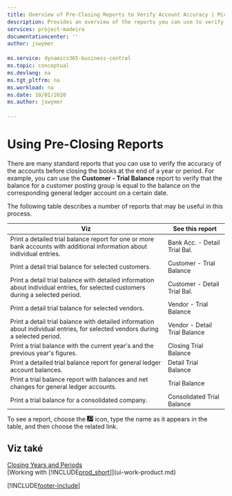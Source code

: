 ```yaml
---
title: Overview of Pre-Closing Reports to Verify Account Accuracy | Microsoft Docs
description: Provides an overview of the reports you can use to verify the accuracy of accounts before closing the books at the end of a year or period.
services: project-madeira
documentationcenter: ''
author: jswymer

ms.service: dynamics365-business-central
ms.topic: conceptual
ms.devlang: na
ms.tgt_pltfrm: na
ms.workload: na
ms.date: 10/01/2020
ms.author: jswymer

---
```

# Using Pre-Closing Reports
There are many standard reports that you can use to verify the accuracy of the accounts before closing the books at the end of a year or period. For example, you can use the **Customer - Trial Balance** report to verify that the balance for a customer posting group is equal to the balance on the corresponding general ledger account on a certain date.

The following table describes a number of reports that may be useful in this process.

| Viz | See this report |
| --- | --- |
| Print a detailed trial balance report for one or more bank accounts with additional information about individual entries. | Bank Acc. - Detail Trial Bal. |
| Print a detail trial balance for selected customers. | Customer - Trial Balance |
| Print a detail trial balance with detailed information about individual entries, for selected customers during a selected period. | Customer - Detail Trial Bal. |
| Print a detail trial balance for selected vendors. | Vendor - Trial Balance |
| Print a detail trial balance with detailed information about individual entries, for selected vendors during a selected period. | Vendor - Detail Trial Balance |
| Print a trial balance with the current year's and the previous year's figures. | Closing Trial Balance |
| Print a detailed trial balance report for general ledger account balances. | Detail Trial Balance |
| Print a trial balance report with balances and net changes for general ledger accounts. | Trial Balance |
| Print a trial balance for a consolidated company. | Consolidated Trial Balance |

To see a report, choose the ![Lightbulb that opens the Tell Me feature](media/ui-search/search_small.png "Tell me what you want to do") icon, type the name as it appears in the table, and then choose the related link.

## Viz také
[Closing Years and Periods](year-close-years-periods.md)  
[Working with [!INCLUDE[prod_short](includes/prod_short.md)]](ui-work-product.md)



[!INCLUDE[footer-include](includes/footer-banner.md)]